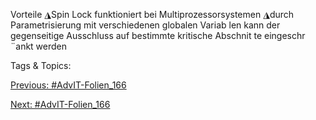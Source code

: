 Vorteile
◮Spin Lock funktioniert bei Multiprozessorsystemen
◮durch Parametrisierung mit verschiedenen globalen Variab len kann der
gegenseitige Ausschluss auf bestimmte kritische Abschnit te eingeschr ¨ankt
werden

   Tags & Topics:
   

[Previous: #AdvIT-Folien_166](AdvIT-Folien_166.md)

[Next: #AdvIT-Folien_166](AdvIT-Folien_166.md)
